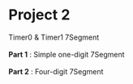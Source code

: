 # Project 2
Timer0 & Timer1 7Segment<br /><br />
**Part 1** : Simple one-digit 7Segment<br /><br />
**Part 2** : Four-digit 7Segment<br />
